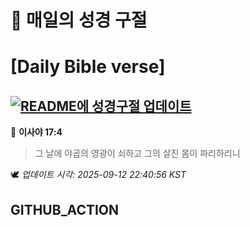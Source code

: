 # 🙏 매일의 성경 구절
# [Daily Bible verse]
## [![README에 성경구절 업데이트](https://github.com/DONGSUKA/first_test/actions/workflows/update-readme-bible.yml/badge.svg)](https://github.com/DONGSUKA/first_test/actions/workflows/update-readme-bible.yml)
<!-- START_BIBLE_VERSE -->
📖 **이사야 17:4**
> 그 날에 야곱의 영광이 쇠하고 그의 살진 몸이 파리하리니

🕊️ _업데이트 시각: 2025-09-12 22:40:56 KST_
  <!-- END_BIBLE_VERSE -->
## GITHUB_ACTION
